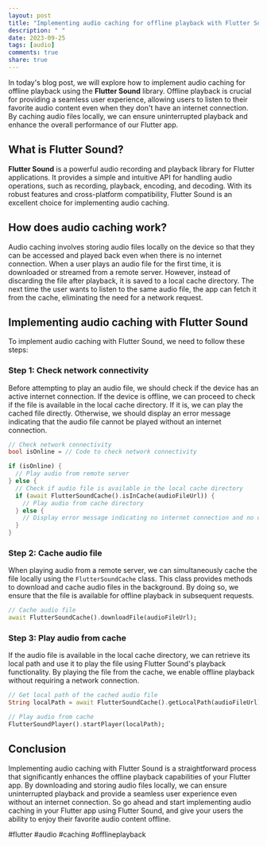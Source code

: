 ```yaml
---
layout: post
title: "Implementing audio caching for offline playback with Flutter Sound"
description: " "
date: 2023-09-25
tags: [audio]
comments: true
share: true
---
```


In today's blog post, we will explore how to implement audio caching for offline playback using the **Flutter Sound** library. Offline playback is crucial for providing a seamless user experience, allowing users to listen to their favorite audio content even when they don't have an internet connection. By caching audio files locally, we can ensure uninterrupted playback and enhance the overall performance of our Flutter app.

## What is Flutter Sound?

**Flutter Sound** is a powerful audio recording and playback library for Flutter applications. It provides a simple and intuitive API for handling audio operations, such as recording, playback, encoding, and decoding. With its robust features and cross-platform compatibility, Flutter Sound is an excellent choice for implementing audio caching.

## How does audio caching work?

Audio caching involves storing audio files locally on the device so that they can be accessed and played back even when there is no internet connection. When a user plays an audio file for the first time, it is downloaded or streamed from a remote server. However, instead of discarding the file after playback, it is saved to a local cache directory. The next time the user wants to listen to the same audio file, the app can fetch it from the cache, eliminating the need for a network request.

## Implementing audio caching with Flutter Sound

To implement audio caching with Flutter Sound, we need to follow these steps:

### Step 1: Check network connectivity

Before attempting to play an audio file, we should check if the device has an active internet connection. If the device is offline, we can proceed to check if the file is available in the local cache directory. If it is, we can play the cached file directly. Otherwise, we should display an error message indicating that the audio file cannot be played without an internet connection.

```dart
// Check network connectivity
bool isOnline = // Code to check network connectivity

if (isOnline) {
  // Play audio from remote server
} else {
  // Check if audio file is available in the local cache directory
  if (await FlutterSoundCache().isInCache(audioFileUrl)) {
    // Play audio from cache directory
  } else {
    // Display error message indicating no internet connection and no cached audio file
  }
}
```

### Step 2: Cache audio file

When playing audio from a remote server, we can simultaneously cache the file locally using the `FlutterSoundCache` class. This class provides methods to download and cache audio files in the background. By doing so, we ensure that the file is available for offline playback in subsequent requests.

```dart
// Cache audio file
await FlutterSoundCache().downloadFile(audioFileUrl);
```

### Step 3: Play audio from cache

If the audio file is available in the local cache directory, we can retrieve its local path and use it to play the file using Flutter Sound's playback functionality. By playing the file from the cache, we enable offline playback without requiring a network connection.

```dart
// Get local path of the cached audio file
String localPath = await FlutterSoundCache().getLocalPath(audioFileUrl);

// Play audio from cache
FlutterSoundPlayer().startPlayer(localPath);
```

## Conclusion

Implementing audio caching with Flutter Sound is a straightforward process that significantly enhances the offline playback capabilities of your Flutter app. By downloading and storing audio files locally, we can ensure uninterrupted playback and provide a seamless user experience even without an internet connection. So go ahead and start implementing audio caching in your Flutter app using Flutter Sound, and give your users the ability to enjoy their favorite audio content offline.

#flutter #audio #caching #offlineplayback